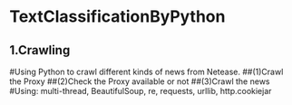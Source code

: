 TextClassificationByPython
==============================================================


1.Crawling
------------------------------------------------------------------
#Using Python to crawl different kinds of news from Netease.
##(1)Crawl the Proxy
##(2)Check the Proxy available or not
##(3)Crawl the news
#Using: multi-thread, BeautifulSoup, re, requests, urllib, http.cookiejar

